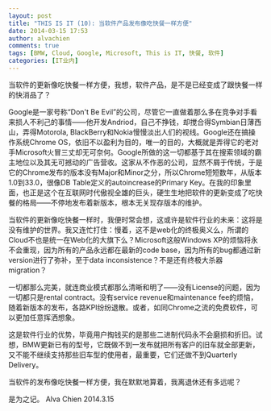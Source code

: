 ```yaml
---
layout: post
title: "THIS IS IT (10): 当软件产品发布像吃快餐一样方便"
date: 2014-03-15 17:53
author: alvachien
comments: true
tags: [BMW, Cloud, Google, Microsoft, This is IT, 快餐, 软件]
categories: [IT业内]
---
```

当软件的更新像吃快餐一样方便，我想，软件产品，是不是已经变成了跟快餐一样的快消品了？

Google是一家号称“Don't Be Evil”的公司，尽管它一直做着那么多在竞争对手看来损人不利己的事情——他开发Andriod，自己不挣钱，却搅合得Symbian日薄西山，弄得Motorola, BlackBerry和Nokia慢慢淡出人们的视线。Google还在搞操作系统Chrome OS，依旧不以盈利为目的，唯一的目的，大概就是弄得它的老对手Microsoft火冒三丈却无可奈何。Google所做的这一切都基于其在搜索领域的霸主地位以及其无可撼动的广告营收。这家从不作恶的公司，显然不屑于传统，于是它的Chrome发布的版本没有Major和Minor之分，所以Chrome短短数年，从版本1.0到33.0，很像DB Table定义的autoincrease的Primary Key。在我的印象里面，也正是这个在互联网时代傲视全雄的巨头，硬生生地把软件的更新变成了吃快餐的格局——不停地发布着新版本，根本无关现存版本的维护。

当软件的更新像吃快餐一样时，我便时常会想，这或许是软件行业的未来：这将是没有维护的世界。我又连忙打住：慢着，这不是web化的终极奥义么，所谓的Cloud不也是统一在Web化的大旗下么？Microsoft这般Windows XP的烦恼将永不会重现，因为所有的产品永远都在最新的code base，因为所有的bug都通过新version进行了弥补，至于data inconsistence？不是还有终极大杀器 migration？

一切都那么完美，就连商业模式都那么清晰和明了——没有License的问题，因为一切都只是rental contract。没有service revenue和maintenance fee的烦恼，随着新版本的发布，各路KPI纷纷退散。或者，如同Chrome之流的免费软件，可以更加任意挥洒想象。

这是软件行业的优势，毕竟用户掏钱买的是那些二进制代码永不会磨损和折旧。试想，BMW更新已有的型号，它既做不到一发布就把所有客户的旧车就全部更新，又不能不继续支持那些旧车型的使用者，最重要，它们还做不到Quarterly Delivery。

当软件的发布像吃快餐一样方便，我在默默地算着，我离退休还有多远呢？

是为之记。
Alva Chien
2014.3.15

